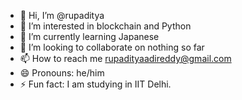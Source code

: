 - 👋 Hi, I’m @rupaditya
- 👀 I’m interested in blockchain and Python
- 🌱 I’m currently learning Japanese
- 💞️ I’m looking to collaborate on nothing so far
- 📫 How to reach me rupadityaadireddy@gmail.com 
- 😄 Pronouns: he/him
- ⚡ Fun fact: I am studying in IIT Delhi.

<!---
rupaditya/rupaditya is a ✨ special ✨ repository because its `README.md` (this file) appears on your GitHub profile.
You can click the Preview link to take a look at your changes.
--->
